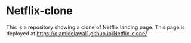 # Netflix-clone
This is a repository showing a clone of Netflix landing page.
This page is deployed at  https://olamidelawal1.github.io/Netflix-clone/
